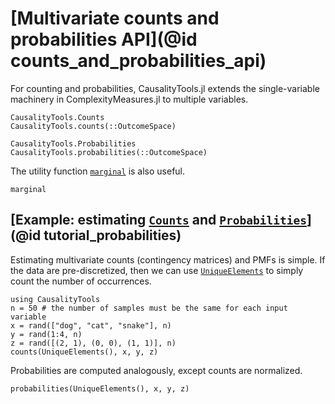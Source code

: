 
# [Multivariate counts and probabilities API](@id counts_and_probabilities_api)

For counting and probabilities, CausalityTools.jl extends the single-variable machinery
in ComplexityMeasures.jl to multiple variables.

```@docs
CausalityTools.Counts
CausalityTools.counts(::OutcomeSpace)
```

```@docs
CausalityTools.Probabilities
CausalityTools.probabilities(::OutcomeSpace)
```

The utility function [`marginal`](@ref) is also useful.

```@docs
marginal
```

## [Example: estimating [`Counts`](@ref) and [`Probabilities`](@ref)](@id tutorial_probabilities)

Estimating multivariate counts (contingency matrices) and PMFs is simple. If the data are pre-discretized, then
we can use [`UniqueElements`](@ref) to simply count the number of occurrences.

```@example counts_probs_tutorial
using CausalityTools
n = 50 # the number of samples must be the same for each input variable
x = rand(["dog", "cat", "snake"], n)
y = rand(1:4, n)
z = rand([(2, 1), (0, 0), (1, 1)], n)
counts(UniqueElements(), x, y, z)
```

Probabilities are computed analogously, except counts are normalized.

```@example counts_probs_tutorial
probabilities(UniqueElements(), x, y, z)
```


